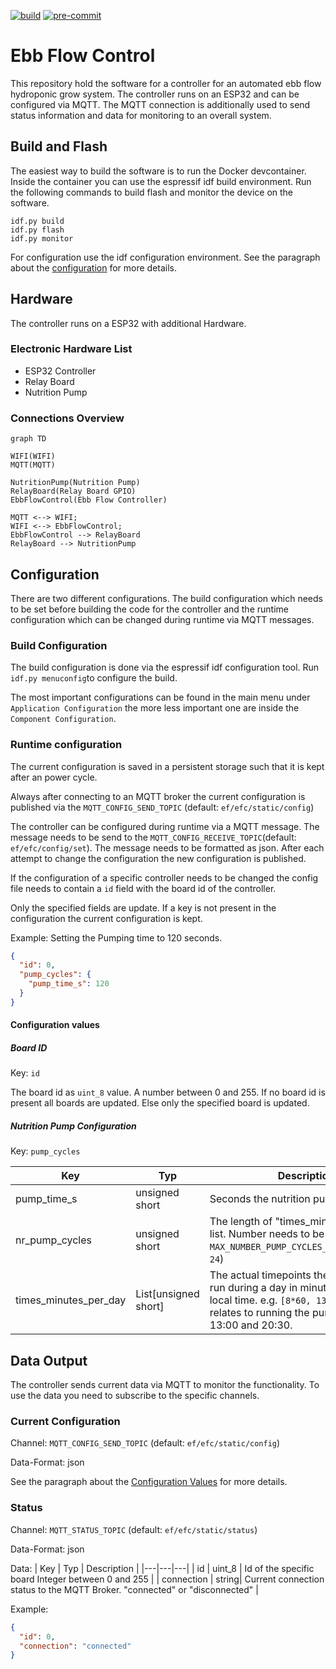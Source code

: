 [![build](https://github.com/phofmeier/EbbFlowControl/actions/workflows/build.yml/badge.svg)](https://github.com/phofmeier/EbbFlowControl/actions/workflows/build.yml)
[![pre-commit](https://github.com/phofmeier/EbbFlowControl/actions/workflows/pre-commit.yml/badge.svg)](https://github.com/phofmeier/EbbFlowControl/actions/workflows/pre-commit.yml)

# Ebb Flow Control

This repository hold the software for a controller for an automated ebb flow hydroponic grow system. The controller runs on an ESP32 and can be configured via MQTT. The MQTT connection is additionally used to send status information and data for monitoring to an overall system.

## Build and Flash

The easiest way to build the software is to run the Docker devcontainer.
Inside the container you can use the espressif idf build environment. Run the following commands to build flash and monitor the device on the software.

```
idf.py build
idf.py flash
idf.py monitor
```

For configuration use the idf configuration environment. See the paragraph about the [configuration](#configuration) for more details.

## Hardware

The controller runs on a ESP32 with additional Hardware.

### Electronic Hardware List

- ESP32 Controller
- Relay Board
- Nutrition Pump

### Connections Overview

```mermaid
graph TD

WIFI(WIFI)
MQTT(MQTT)

NutritionPump(Nutrition Pump)
RelayBoard(Relay Board GPIO)
EbbFlowControl(Ebb Flow Controller)

MQTT <--> WIFI;
WIFI <--> EbbFlowControl;
EbbFlowControl --> RelayBoard
RelayBoard --> NutritionPump
```

## Configuration

There are two different configurations. The build configuration which needs to be set before building the code for the controller and the runtime configuration which can be changed during runtime via MQTT messages.

### Build Configuration

The build configuration is done via the espressif idf configuration tool.
Run `idf.py menuconfig`to configure the build.

The most important configurations can be found in the main menu under `Application Configuration` the more less important one are inside the `Component Configuration`.

### Runtime configuration

The current configuration is saved in a persistent storage such that it is kept after an power cycle.

Always after connecting to an MQTT broker the current configuration is published via the `MQTT_CONFIG_SEND_TOPIC` (default: `ef/efc/static/config`)

The controller can be configured during runtime via a MQTT message. The message needs to be send to the `MQTT_CONFIG_RECEIVE_TOPIC`(default: `ef/efc/config/set`). The message needs to be formatted as json. After each attempt to change the configuration the new configuration is published.

If the configuration of a specific controller needs to be changed the config file needs to contain a `id` field with the board id of the controller.

Only the specified fields are update. If a key is not present in the configuration the current configuration is kept.

Example:
Setting the Pumping time to 120 seconds.

```json
{
  "id": 0,
  "pump_cycles": {
    "pump_time_s": 120
  }
}
```

#### Configuration values

##### Board ID

Key: `id`

The board id as `uint_8` value. A number between 0 and 255. If no board id is present all boards are updated. Else only the specified board is updated.

##### Nutrition Pump Configuration

Key: `pump_cycles`

| Key                   | Typ                  | Description                                                                                                                                                                         |
| --------------------- | -------------------- | ----------------------------------------------------------------------------------------------------------------------------------------------------------------------------------- |
| pump_time_s           | unsigned short       | Seconds the nutrition pump is on                                                                                                                                                    |
| nr_pump_cycles        | unsigned short       | The length of "times_minutes_per_day" list. Number needs to be between 0 and `MAX_NUMBER_PUMP_CYCLES_PER_DAY`(default: `24`)                                                        |
| times_minutes_per_day | List[unsigned short] | The actual timepoints the pump needs to run during a day in minutes of the day in local time. e.g. `[8*60, 13*60, 20*60+30]` relates to running the pump at 08:00, 13:00 and 20:30. |

## Data Output

The controller sends current data via MQTT to monitor the functionality. To use the data you need to subscribe to the specific channels.

### Current Configuration

Channel: `MQTT_CONFIG_SEND_TOPIC` (default: `ef/efc/static/config`)

Data-Format: json

See the paragraph about the [Configuration Values](#configuration-values) for more details.

### Status

Channel: `MQTT_STATUS_TOPIC` (default: `ef/efc/static/status`)

Data-Format: json

Data:
| Key | Typ | Description |
|---|---|---|
| id | uint_8 | Id of the specific board Integer between 0 and 255 |
| connection | string| Current connection status to the MQTT Broker. "connected" or "disconnected" |

Example:

```json
{
  "id": 0,
  "connection": "connected"
}
```
